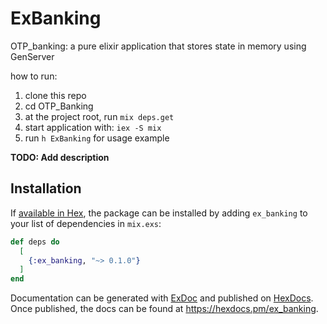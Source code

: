 # ExBanking

OTP_banking: a pure elixir application that stores state in memory using GenServer

how to run:

1) clone this repo
2) cd OTP_Banking
3) at the project root, run  `mix deps.get`
4) start application with: `iex -S mix`
5) run `h ExBanking` for usage example


**TODO: Add description**

## Installation

If [available in Hex](https://hex.pm/docs/publish), the package can be installed
by adding `ex_banking` to your list of dependencies in `mix.exs`:

```elixir
def deps do
  [
    {:ex_banking, "~> 0.1.0"}
  ]
end
```

Documentation can be generated with [ExDoc](https://github.com/elixir-lang/ex_doc)
and published on [HexDocs](https://hexdocs.pm). Once published, the docs can
be found at <https://hexdocs.pm/ex_banking>.

